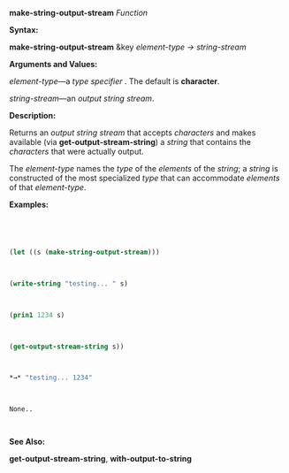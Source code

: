 **make-string-output-stream** *Function* 



**Syntax:** 



**make-string-output-stream** &amp;key *element-type → string-stream* 



**Arguments and Values:** 



*element-type*—a *type specifier* . The default is **character**. 



*string-stream*—an *output string stream*. 







 



 



**Description:** 



Returns an *output string stream* that accepts *characters* and makes available (via **get-output-stream-string**) a *string* that contains the *characters* that were actually output. 



The *element-type* names the *type* of the *elements* of the *string*; a *string* is constructed of the most specialized *type* that can accommodate *elements* of that *element-type*. 



**Examples:**
```lisp
 



(let ((s (make-string-output-stream))) 



(write-string "testing... " s) 



(prin1 1234 s) 



(get-output-stream-string s)) 



*→* "testing... 1234" 



None.. 




```
**See Also:** 



**get-output-stream-string**, **with-output-to-string** 



